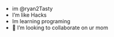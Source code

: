 - im @ryan2Tasty
-  I’m like Hacks 
-  Im learning programing
- 💞 I’m looking to collaborate on ur mom


<!---
ryan2Tasty/ryan2Tasty is a ✨ special ✨ repository because its `README.md` (this file) appears on your GitHub profile.
You can click the Preview link to take a look at your changes.
--->

